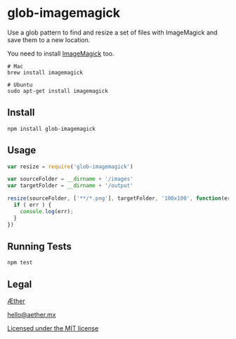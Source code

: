 # glob-imagemagick

Use a glob pattern to find and resize a set of files with ImageMagick and save them to a new location.

You need to install [ImageMagick](http://www.imagemagick.org/) too.

    # Mac
    brew install imagemagick

    # Ubuntu
    sudo apt-get install imagemagick 

## Install

    npm install glob-imagemagick

## Usage

```js
var resize = require('glob-imagemagick')

var sourceFolder = __dirname + '/images'
var targetFolder = __dirname + '/output'

resize(sourceFolder, ['**/*.png'], targetFolder, '100x100', function(err){
  if ( err ) {
    console.log(err);
  }
})
```

## Running Tests

    npm test

## Legal

[Æther](http://aether.mx/)

hello@aether.mx

[Licensed under the MIT license](http://opensource.org/licenses/mit-license.php)
